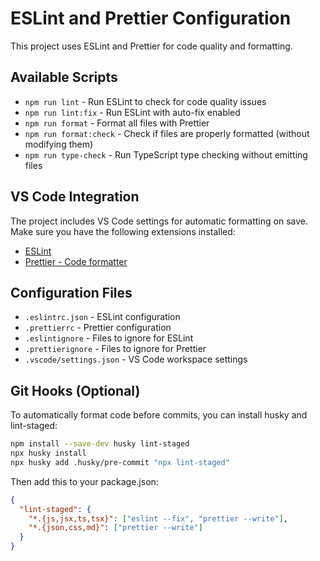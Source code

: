 # ESLint and Prettier Configuration

This project uses ESLint and Prettier for code quality and formatting.

## Available Scripts

- `npm run lint` - Run ESLint to check for code quality issues
- `npm run lint:fix` - Run ESLint with auto-fix enabled
- `npm run format` - Format all files with Prettier
- `npm run format:check` - Check if files are properly formatted (without modifying them)
- `npm run type-check` - Run TypeScript type checking without emitting files

## VS Code Integration

The project includes VS Code settings for automatic formatting on save. Make sure you have the following extensions installed:

- [ESLint](https://marketplace.visualstudio.com/items?itemName=dbaeumer.vscode-eslint)
- [Prettier - Code formatter](https://marketplace.visualstudio.com/items?itemName=esbenp.prettier-vscode)

## Configuration Files

- `.eslintrc.json` - ESLint configuration
- `.prettierrc` - Prettier configuration
- `.eslintignore` - Files to ignore for ESLint
- `.prettierignore` - Files to ignore for Prettier
- `.vscode/settings.json` - VS Code workspace settings

## Git Hooks (Optional)

To automatically format code before commits, you can install husky and lint-staged:

```bash
npm install --save-dev husky lint-staged
npx husky install
npx husky add .husky/pre-commit "npx lint-staged"
```

Then add this to your package.json:

```json
{
  "lint-staged": {
    "*.{js,jsx,ts,tsx}": ["eslint --fix", "prettier --write"],
    "*.{json,css,md}": ["prettier --write"]
  }
}
```
